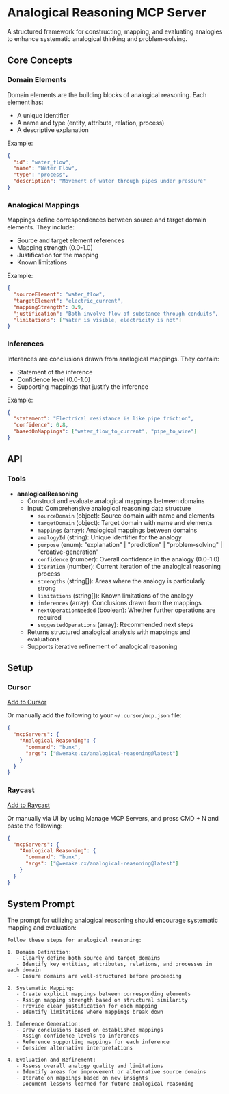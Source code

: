 # Analogical Reasoning MCP Server

A structured framework for constructing, mapping, and evaluating analogies to enhance systematic analogical thinking and
problem-solving.

## Core Concepts

### Domain Elements

Domain elements are the building blocks of analogical reasoning. Each element has:

- A unique identifier
- A name and type (entity, attribute, relation, process)
- A descriptive explanation

Example:

```json
{
  "id": "water_flow",
  "name": "Water Flow",
  "type": "process",
  "description": "Movement of water through pipes under pressure"
}
```

### Analogical Mappings

Mappings define correspondences between source and target domain elements. They include:

- Source and target element references
- Mapping strength (0.0-1.0)
- Justification for the mapping
- Known limitations

Example:

```json
{
  "sourceElement": "water_flow",
  "targetElement": "electric_current",
  "mappingStrength": 0.9,
  "justification": "Both involve flow of substance through conduits",
  "limitations": ["Water is visible, electricity is not"]
}
```

### Inferences

Inferences are conclusions drawn from analogical mappings. They contain:

- Statement of the inference
- Confidence level (0.0-1.0)
- Supporting mappings that justify the inference

Example:

```json
{
  "statement": "Electrical resistance is like pipe friction",
  "confidence": 0.8,
  "basedOnMappings": ["water_flow_to_current", "pipe_to_wire"]
}
```

## API

### Tools

- **analogicalReasoning**
  - Construct and evaluate analogical mappings between domains
  - Input: Comprehensive analogical reasoning data structure
    - `sourceDomain` (object): Source domain with name and elements
    - `targetDomain` (object): Target domain with name and elements
    - `mappings` (array): Analogical mappings between domains
    - `analogyId` (string): Unique identifier for the analogy
    - `purpose` (enum): "explanation" | "prediction" | "problem-solving" | "creative-generation"
    - `confidence` (number): Overall confidence in the analogy (0.0-1.0)
    - `iteration` (number): Current iteration of the analogical reasoning process
    - `strengths` (string[]): Areas where the analogy is particularly strong
    - `limitations` (string[]): Known limitations of the analogy
    - `inferences` (array): Conclusions drawn from the mappings
    - `nextOperationNeeded` (boolean): Whether further operations are required
    - `suggestedOperations` (array): Recommended next steps
  - Returns structured analogical analysis with mappings and evaluations
  - Supports iterative refinement of analogical reasoning

## Setup

### Cursor

[Add to Cursor](cursor://anysphere.cursor-deeplink/mcp/install?name=Analogical%20Reasoning&config=eyJjb21tYW5kIjoiYnVueCBAd2VtYWtlLmN4L2FuYWxvZ2ljYWwtcmVhc29uaW5nQGxhdGVzdCJ9)

Or manually add the following to your `~/.cursor/mcp.json` file:

```json
{
  "mcpServers": {
    "Analogical Reasoning": {
      "command": "bunx",
      "args": ["@wemake.cx/analogical-reasoning@latest"]
    }
  }
}
```

### Raycast

[Add to Raycast](raycast://mcp/install?name=Analogical%20Reasoning&type=stdio&command=bunx%20@wemake.cx/analogical-reasoning@latest)

Or manually via UI by using Manage MCP Servers, and press CMD + N and paste the following:

```json
{
  "mcpServers": {
    "Analogical Reasoning": {
      "command": "bunx",
      "args": ["@wemake.cx/analogical-reasoning@latest"]
    }
  }
}
```

## System Prompt

The prompt for utilizing analogical reasoning should encourage systematic mapping and evaluation:

```text
Follow these steps for analogical reasoning:

1. Domain Definition:
   - Clearly define both source and target domains
   - Identify key entities, attributes, relations, and processes in each domain
   - Ensure domains are well-structured before proceeding

2. Systematic Mapping:
   - Create explicit mappings between corresponding elements
   - Assign mapping strength based on structural similarity
   - Provide clear justification for each mapping
   - Identify limitations where mappings break down

3. Inference Generation:
   - Draw conclusions based on established mappings
   - Assign confidence levels to inferences
   - Reference supporting mappings for each inference
   - Consider alternative interpretations

4. Evaluation and Refinement:
   - Assess overall analogy quality and limitations
   - Identify areas for improvement or alternative source domains
   - Iterate on mappings based on new insights
   - Document lessons learned for future analogical reasoning
```
